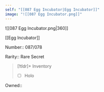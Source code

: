 ```yaml
---
self: "[[087 Egg Incubator|Egg Incubator]]"
image: "![[087 Egg Incubator.png]]"
---
```


![[087 Egg Incubator.png|360]]

[[Egg Incubator]]

Number:: 087/078

Rarity:: Rare Secret

> [!tldr]+ Inventory
> - [ ] Holo

Owned:: 

